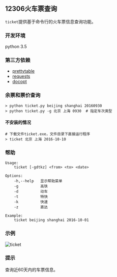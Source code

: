 ## 12306火车票查询
`ticket`提供基于命令行的火车票信息查询功能。

### 开发环境

python 3.5

### 第三方依赖

- [prettytable](https://code.google.com/archive/p/prettytable/wikis/Tutorial.wiki)  
- [requests](http://docs.python-requests.org/zh_CN/latest/user/quickstart.html)
- [docopt](https://github.com/docopt/docopt)


### 余票和票价查询

```
> python ticket.py beijing shanghai 20160930
> python ticket.py -g 北京 上海 0930  # 指定车次类型
```


#### 不安装的情况

```
# 下载文件ticket.exe，文件目录下直接运行程序
> ticket 北京 上海 2016-10-10
```

### 帮助

```
Usage:
    ticket [-gdtkz] <from> <to> <date>

Options:
    -h,--help   显示帮助菜单
    -g          高铁
    -d          动车
    -t          特快
    -k          快速
    -z          直达

Example:
    ticket beijing shanghai 2016-10-01
```

### 示例
![ticket](http://7xq50z.com1.z0.glb.clouddn.com/ticket.jpg)


### 提示
查询近60天内的车票信息。
